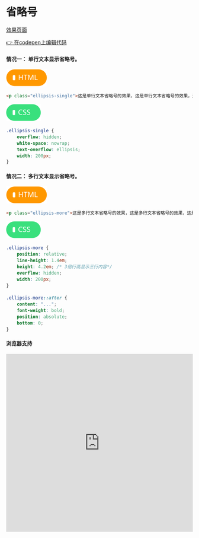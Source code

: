 # <b> 省略号</b>

[效果页面](../assets/source/02_01省略号.html ':include :type=iframe width=100% height=140px')

[:point_right: 在codepen上编辑代码](https://codepen.io/shuangcs/pen/YLyMry)

#### 情况一： 单行文本显示省略号。

![标签](../assets/html.svg)
```html
<p class="ellipsis-single">这是单行文本省略号的效果，这是单行文本省略号的效果，这是单行文</p>
```
![标签](../assets/css.svg)

```css
.ellipsis-single {
    overflow: hidden;
    white-space: nowrap;
    text-overflow: ellipsis;
    width: 200px;
}
```
#### 情况二： 多行文本显示省略号。

![标签](../assets/html.svg)
```html
<p class="ellipsis-more">这是多行文本省略号的效果，这是多行文本省略号的效果，这是多行文</p>
```
![标签](../assets/css.svg)

```css
.ellipsis-more {
    position: relative;
    line-height: 1.4em;
    height: 4.2em; /* 3倍行高显示三行内容*/
    overflow: hidden;
    width: 200px;
}

.ellipsis-more::after {
    content: "...";
    font-weight: bold;
    position: absolute;
    bottom: 0;
}
```

#### 浏览器支持
<iframe src="https://caniuse.bitsofco.de/embed/index.html?feat=text-overflow&amp;periods=future_2,future_1,current,past_1,past_2,past_3&amp;accessible-colours=false" frameborder="0" width="100%" height="480px"></iframe>
